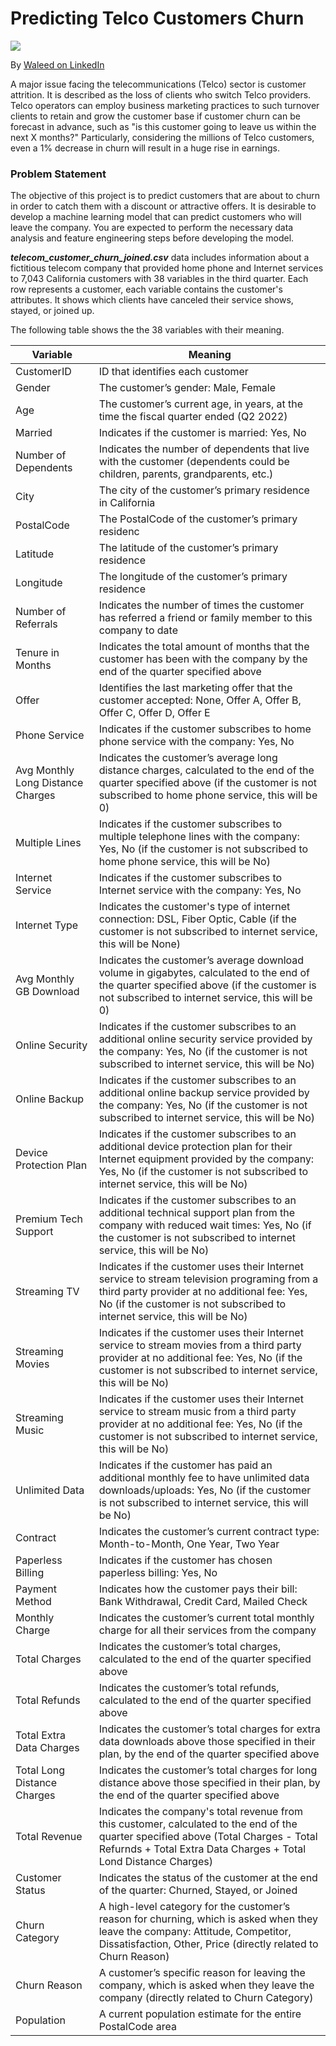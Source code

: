 
# Predicting Telco Customers Churn
![](https://insidetelecom.com/wp-content/uploads/2020/11/Telecom-operators-and-reducing-customer-churn.jpg)

By [ Waleed on LinkedIn](https://www.linkedin.com/in/waleedabdulla/)


A major issue facing the telecommunications (Telco) sector is customer attrition. It is described as the loss of clients who switch Telco providers. Telco operators can employ business marketing practices to such turnover clients to retain and grow the customer base if customer churn can be forecast in advance, such as "is this customer going to leave us within the next X months?" Particularly, considering the millions of Telco customers, even a 1% decrease in churn will result in a huge rise in earnings.

### Problem Statement

The objective of this project is to predict customers that are about to churn in order to catch them with a discount or attractive offers. It is desirable to develop a machine learning model that can predict customers who will leave the company. You are expected to perform the necessary data analysis and feature engineering steps before developing the model.


***telecom_customer_churn_joined.csv*** data includes information about a fictitious telecom company that provided home phone and Internet services to 7,043 California customers with 38 variables in the third quarter. Each row represents a customer, each variable contains the customer's attributes. It shows which clients have canceled their service shows, stayed, or joined up.


The following table shows the  the 38 variables with their meaning.


| Variable         | Meaning |
| ---------------- | ----------------------------------------------- |
|CustomerID|ID that identifies each customer
|Gender|The customer’s gender: Male, Female
|Age|The customer’s current age, in years, at the time the fiscal quarter ended (Q2 2022)
|Married|Indicates if the customer is married: Yes, No
|Number of Dependents|Indicates the number of dependents that live with the customer (dependents could be children, parents, grandparents, etc.)
|City|The city of the customer’s primary residence in California
|PostalCode| The PostalCode of the customer’s primary residenc
|Latitude| The latitude of the customer’s primary residence
|Longitude| The longitude of the customer’s primary residence
|Number of Referrals| Indicates the number of times the customer has referred a friend or family member to this company to date
|Tenure in Months|Indicates the total amount of months that the customer has been with the company by the end of the quarter specified above
|Offer|Identifies the last marketing offer that the customer accepted: None, Offer A, Offer B, Offer C, Offer D, Offer E
|Phone Service|Indicates if the customer subscribes to home phone service with the company: Yes, No
|Avg Monthly Long Distance Charges|Indicates the customer’s average long distance charges, calculated to the end of the quarter specified above (if the customer is not subscribed to home phone service, this will be 0)
|Multiple Lines|Indicates if the customer subscribes to multiple telephone lines with the company: Yes, No (if the customer is not subscribed to home phone service, this will be No)
|Internet Service|Indicates if the customer subscribes to Internet service with the company: Yes, No
|Internet Type|Indicates the customer's type of internet connection: DSL, Fiber Optic, Cable (if the customer is not subscribed to internet service, this will be None)
|Avg Monthly GB Download|Indicates the customer’s average download volume in gigabytes, calculated to the end of the quarter specified above (if the customer is not subscribed to internet service, this will be 0)
|Online Security|Indicates if the customer subscribes to an additional online security service provided by the company: Yes, No (if the customer is not subscribed to internet service, this will be No)
|Online Backup|Indicates if the customer subscribes to an additional online backup service provided by the company: Yes, No (if the customer is not subscribed to internet service, this will be No)
|Device Protection Plan|Indicates if the customer subscribes to an additional device protection plan for their Internet equipment provided by the company: Yes, No (if the customer is not subscribed to internet service, this will be No)
|Premium Tech Support|Indicates if the customer subscribes to an additional technical support plan from the company with reduced wait times: Yes, No (if the customer is not subscribed to internet service, this will be No)
|Streaming TV|Indicates if the customer uses their Internet service to stream television programing from a third party provider at no additional fee: Yes, No (if the customer is not subscribed to internet service, this will be No)
|Streaming Movies|Indicates if the customer uses their Internet service to stream movies from a third party provider at no additional fee: Yes, No (if the customer is not subscribed to internet service, this will be No)
|Streaming Music|Indicates if the customer uses their Internet service to stream music from a third party provider at no additional fee: Yes, No (if the customer is not subscribed to internet service, this will be No)
|Unlimited Data|Indicates if the customer has paid an additional monthly fee to have unlimited data downloads/uploads: Yes, No (if the customer is not subscribed to internet service, this will be No)
|Contract|Indicates the customer’s current contract type: Month-to-Month, One Year, Two Year
|Paperless Billing|Indicates if the customer has chosen paperless billing: Yes, No
|Payment Method|Indicates how the customer pays their bill: Bank Withdrawal, Credit Card, Mailed Check
|Monthly Charge|Indicates the customer’s current total monthly charge for all their services from the company
|Total Charges|Indicates the customer’s total charges, calculated to the end of the quarter specified above
|Total Refunds|Indicates the customer’s total refunds, calculated to the end of the quarter specified above
|Total Extra Data Charges|Indicates the customer’s total charges for extra data downloads above those specified in their plan, by the end of the quarter specified above
|Total Long Distance Charges|Indicates the customer’s total charges for long distance above those specified in their plan, by the end of the quarter specified above
|Total Revenue|Indicates the company's total revenue from this customer, calculated to the end of the quarter specified above (Total Charges - Total Refurnds + Total Extra Data Charges + Total Lond Distance Charges)
|Customer Status|Indicates the status of the customer at the end of the quarter: Churned, Stayed, or Joined
|Churn Category|A high-level category for the customer’s reason for churning, which is asked when they leave the company: Attitude, Competitor, Dissatisfaction, Other, Price (directly related to Churn Reason)
|Churn Reason|A customer’s specific reason for leaving the company, which is asked when they leave the company (directly related to Churn Category)
|Population|A current population estimate for the entire PostalCode area
